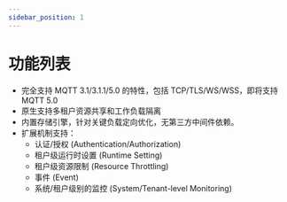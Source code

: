 ```yaml
---
sidebar_position: 1
---
```


# 功能列表

* 完全支持 MQTT 3.1/3.1.1/5.0 的特性，包括 TCP/TLS/WS/WSS，即将支持 MQTT 5.0
* 原生支持多租户资源共享和工作负载隔离
* 内置存储引擎，针对关键负载定向优化，无第三方中间件依赖。
* 扩展机制支持：
    * 认证/授权 (Authentication/Authorization)
    * 租户级运行时设置 (Runtime Setting)
    * 租户级资源限制 (Resource Throttling)
    * 事件 (Event)
    * 系统/租户级别的监控 (System/Tenant-level Monitoring)